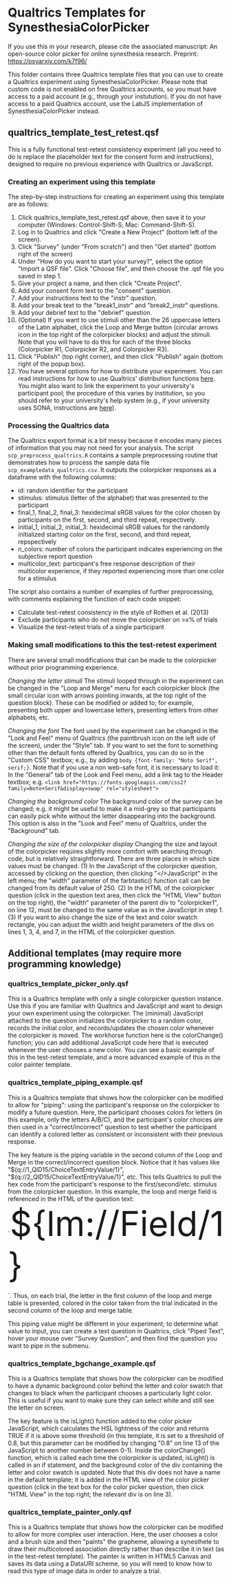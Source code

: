 # Qualtrics Templates for SynesthesiaColorPicker

If you use this in your research, please cite the associated manuscript:
An open-source color picker for online synesthesia research. Preprint: https://psyarxiv.com/k7f96/

This folder contains three Qualtrics template files that you can use to create a Qualtrics experiment using SynesthesiaColorPicker. Please note that custom code is not enabled on free Qualtrics accounts, so you must have access to a paid account (e.g., through your instutution). If you do not have access to a paid Qualtrics account, use the LabJS implementation of SynesthesiaColorPicker instead.

## qualtrics_template_test_retest.qsf
This is a fully functional test-retest consistency experiment (all you need to do is replace the placeholder text for the consent form and instructions), designed to require no previous experience with Qualtrics or JavaScript. 

### Creating an experiment using this template
The step-by-step instructions for creating an experiment using this template are as follows:

1. Click qualtrics_template_test_retest.qsf above, then save it to your computer (Windows: Control-Shift-S; Mac: Command-Shift-S).
2. Log in to Qualtrics and click "Create a New Project" (bottom left of the screen).
3. Click "Survey" (under "From scratch") and then "Get started" (bottom right of the screen)
4. Under "How do you want to start your survey?", select the option "Import a QSF file". Click "Choose file", and then choose the .qsf file you saved in step 1.
5. Give your project a name, and then click "Create Project".
6. Add your consent form text to the "consent" question.
7. Add your instructions text to the "instr" question.
8. Add your break text to the "break1_instr" and "break2_instr" questions.
9. Add your debrief text to the "debrief" question.
10. (Optional) If you want to use stimuli other than the 26 uppercase letters of the Latin alphabet, click the Loop and Merge button (circular arrows icon in the top right of the colorpicker blocks) and adjust the stimuli. Note that you will have to do this for each of the three blocks (Colorpicker R1, Colorpicker R2, and Colorpicker R3).
11. Click "Publish" (top right corner), and then click "Publish" again (bottom right of the popup box).
12. You have several options for how to distribute your experiment. You can read instructions for how to use Qualtrics' distribution functions [here](https://www.qualtrics.com/support/survey-platform/distributions-module/distributions-overview/). You might also want to link the experiment to your university's participant pool; the procedure of this varies by institution, so you should refer to your university's help system (e.g., if your university uses SONA, instructions are [here](https://www.sona-systems.com/help/qualtrics/)).

### Processing the Qualtrics data
The Qualtrics export format is a bit messy because it encodes many pieces of information that you may not need for your analysis. The script `scp_preprocess_qualtrics.R` contains a sample preprocessing routine that demonstrates how to process the sample data file `scp_exampledata_qualtrics.csv`. It outputs the colorpicker responses as a dataframe with the following columns:

- id: random identifier for the participant
- stimulus: stimulus (letter of the alphabet) that was presented to the participant
- final_1, final_2, final_3: hexidecimal sRGB values for the color chosen by participants on the first, second, and third repeat, respectively.
- initial_1, initial_2, initial_3: hexidecimal sRGB values for the randomly initialized starting color on the first, second, and third repeat, repspectively
- n_colors: number of colors the participant indicates experiencing on the subjective report question
- multicolor_text: participant's free response description of their multicolor experience, if they reported experiencing more than one color for a stimulus

The script also contains a number of examples of further preprocessing, with comments explaining the function of each code snippet:

- Calculate test-retest consistency in the style of Rothen et al. (2013)
- Exclude participants who do not move the colorpicker on >x% of trials
- Visualize the test-retest trials of a single participant

### Making small modifications to this the test-retest experiment
There are several small modifications that can be made to the colorpicker without prior programming experience.

*Changing the letter stimuli* The stimuli looped through in the experiment can be changed in the "Loop and Merge" menu for each colorpicker block (the small circular icon with arrows pointing inwards, at the top right of the question block). These can be modified or added to; for example, presenting both upper and lowercase letters, presenting letters from other alphabets, etc.

*Changing the font* The font used by the experiment can be changed in the "Look and Feel" menu of Qualtrics (the paintbrush icon on the left side of the screen), under the "Style" tab. If you want to set the font to something other than the default fonts offered by Qualtrics, you can do so in the "Custom CSS" textbox; e.g., by adding `body {font-family: "Noto Serif", serif;}`. Note that if you use a non web-safe font, it is necessary to load it: In the "General" tab of the Look and Feel menu, add a link tag to the Header textbox; e.g. `<link href="https://fonts.googleapis.com/css2?family=Noto+Serif&display=swap" rel="stylesheet">`

*Changing the background color* The background color of the survey can be changed; e.g. it might be useful to make it a mid-grey so that participants can easily pick white without the letter disappearing into the background. This option is also in the "Look and Feel" menu of Qualtrics, under the "Background" tab.

*Changing the size of the colorpicker display* Changing the size and layout of the colorpicker requires slightly more comfort with searching through code, but is relatively straightforward. There are three places in which size values must be changed. (1) In the JavaScript of the colorpicker question, accessed by clicking on the question, then clicking "</>JavaScript" in the left menu; the "width" parameter of the farbtastic() function call can be changed from its default value of 250. (2) In the HTML of the colorpicker question (click in the question text area, then click the "HTML View" button on the top right), the "width" parameter of the parent div to "colorpicker1", on line 12, must be changed to the same value as in the JavaScript in step 1. (3) If you want to also change the size of the text and color swatch rectangle, you can adjust the width and height parameters of the divs on lines 1, 3, 4, and 7, in the HTML of the colorpicker question.

## Additional templates (may require more programming knowledge)
### qualtrics_template_picker_only.qsf
This is a Qualtrics template with only a single colorpicker question instance. Use this if you are familiar with Qualtrics and JavaScript and want to design your own experiment using the colorpicker. The (minimal) JavaScript attached to the question initializes the colorpicker to a random color, records the initial color, and records/updates the chosen color whenever the colorpicker is moved. The workhorse function here is the colorChange() function; you can add additional JavaScript code here that is executed whenever the user chooses a new color. You can see a basic example of this in the test-retest template, and a more advanced example of this in the color painter template.

### qualtrics_template_piping_example.qsf
This is a Qualtrics template that shows how the colorpicker can be modified to allow for "piping": using the participant's response on the colorpicker to modify a future question. Here, the participant chooses colors for letters (in this example, only the letters A/B/C), and the participant's color choices are then used in a "correct/incorrect" question to test whether the participant can identify a colored letter as consistent or inconsistent with their previous response.

The key feature is the piping variable in the second column of the Loop and Merge in the correct/incorrect question block. Notice that it has values like "${q://1_QID15/ChoiceTextEntryValue/1}", "${q://2_QID15/ChoiceTextEntryValue/1}", etc. This tells Qualtrics to pull the hex code from the participant's response to the first/second/etc. stimulus from the colorpicker question. In this example, the loop and merge field is referenced in the HTML of the question text: `<span style="font-size:80px; color: ${lm://Field/2}">${lm://Field/1} </span></div>
</div>`. Thus, on each trial, the letter in the first column of the loop and merge table is presented, colored in the color taken from the trial indicated in the second column of the loop and merge table.

This piping value might be different in your experiment; to determine what value to input, you can create a text question in Qualtrics, click "Piped Text", hover your mouse over "Survey Question", and then find the question you want to pipe in the submenu.

### qualtrics_template_bgchange_example.qsf
This is a Qualtrics template that shows how the colorpicker can be modified to have a dynamic background color behind the letter and color swatch that changes to black when the participant chooses a particularly light color. This is useful if you want to make sure they can select white and still see the letter on screen.

The key feature is the isLight() function added to the color picker JavaScript, which calculates the HSL lightness of the color and returns TRUE if it is above some threshold (in this template, it is set to a threshold of 0.8, but this parameter can be modified by changing "0.8" on line 13 of the JavaScript to another number between 0-1). Inside the colorChange() function, which is called each time the colorpicker is updated, isLight() is called in an if statement, and the background color of the div containing the letter and color swatch is updated. Note that this div does not have a name in the default template; it is added in the HTML view of the color picker question (click in the text box for the color picker question, then click "HTML View" in the top right; the relevant div is on line 3).

### qualtrics_template_painter_only.qsf
This is a Qualtrics template that shows how the colorpicker can be modified to allow for more complex user interaction. Here, the user chooses a color and a brush size and then "paints" the grapheme, allowing a synesthete to draw their multicolored association directly rather than describe it in text (as in the test-retest template). The painter is written in HTML5 Canvas and saves its data using a DataURI scheme, so you will need to know how to read this type of image data in order to analyze a trial. 